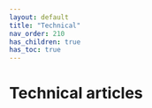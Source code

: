 ```yaml
---
layout: default
title: "Technical"
nav_order: 210
has_children: true
has_toc: true
---
```

# Technical articles